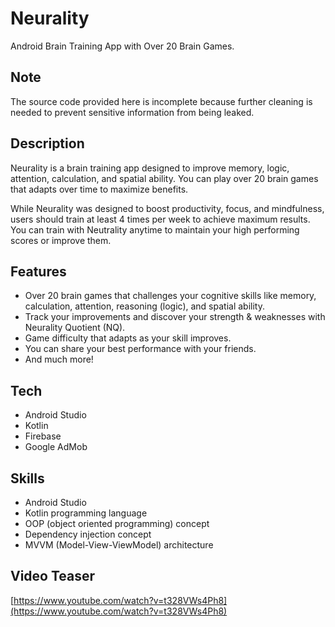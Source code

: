 # Neurality
Android Brain Training App with Over 20 Brain Games.

## Note

The source code provided here is incomplete because further cleaning is needed to prevent sensitive information from being leaked.

## Description

Neurality is a brain training app designed to improve memory, logic, attention, calculation, and spatial ability. You can play over 20 brain games that adapts over time to maximize benefits.

While Neurality was designed to boost productivity, focus, and mindfulness, users should train at least 4 times per week to achieve maximum results. You can train with Neutrality anytime to maintain your high performing scores or improve them.

## Features

- Over 20 brain games that challenges your cognitive skills like memory, calculation, attention, reasoning (logic), and spatial ability.
- Track your improvements and discover your strength & weaknesses with Neurality Quotient (NQ).
- Game difficulty that adapts as your skill improves.
- You can share your best performance with your friends.
- And much more!

## Tech

- Android Studio
- Kotlin
- Firebase
- Google AdMob

## Skills

- Android Studio
- Kotlin programming language
- OOP (object oriented programming) concept
- Dependency injection concept
- MVVM (Model-View-ViewModel) architecture

## Video Teaser

[https://www.youtube.com/watch?v=t328VWs4Ph8](https://www.youtube.com/watch?v=t328VWs4Ph8)
